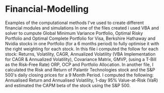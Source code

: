 # Financial-Modelling
Examples of the computational methods I've used to create different financial modules and simulations
 In one of the files created i used VBA and solver to cumpute Global Minimum Variance Portfolio, Optimal Risky Portfolio and Optimal Complete Portfolio for Visa, Berkshire Hathaway and Nvidia stocks in one Portfolio (for a 6 months period) to fully optimise it with the right weighting for each stock. In this file i computed the follow for each stock: Returns, Volatility, CAGR, Annualized Volatility (VBA Implementation for CAGR & Annualized Volatility), Covariance Matrix, GMVP, (using a T-Bill as the Risk-Free Rate) ORP, OCP and Portfolio Allocation.
 In another file, I calculated the Risk and Return of Palantir Technologies stock and the S&P 500's daily closing prices for a 9 Month Period. I computed the following: Annualised Return and Annualised Volatility, 1-day 95% Value-at-Risk (VaR) and estimated the CAPM beta of the stock using the S&P 500.
